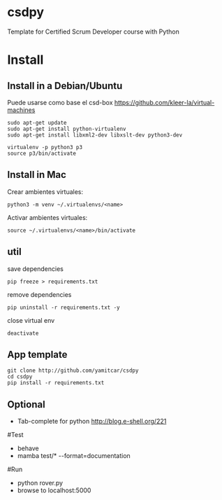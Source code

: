 # csdpy
Template for Certified Scrum Developer course with Python

# Install
## Install in a Debian/Ubuntu

Puede usarse como base el csd-box https://github.com/kleer-la/virtual-machines

    sudo apt-get update
    sudo apt-get install python-virtualenv
    sudo apt-get install libxml2-dev libxslt-dev python3-dev

    virtualenv -p python3 p3
    source p3/bin/activate

## Install in Mac

Crear ambientes virtuales:

	python3 -m venv ~/.virtualenvs/<name>

Activar ambientes virtuales:

	source ~/.virtualenvs/<name>/bin/activate

## util

save dependencies

    pip freeze > requirements.txt

remove dependencies

    pip uninstall -r requirements.txt -y

close virtual env

    deactivate

## App template

    git clone http://github.com/yamitcar/csdpy
    cd csdpy
    pip install -r requirements.txt

## Optional
- Tab-complete for python http://blog.e-shell.org/221

#Test
- behave
- mamba test/* --format=documentation

#Run
- python rover.py
- browse to localhost:5000
